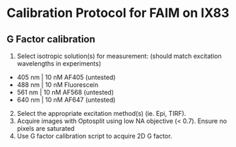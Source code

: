 # Calibration Protocol for FAIM on IX83

## G Factor calibration

1. Select isotropic solution(s) for measurement: (should match excitation wavelengths in experiments)  
* 405 nm | 10 nM AF405 (untested)
* 488 nm | 10 nM Fluorescein
* 561 nm | 10 nM AF568 (untested)
* 640 nm | 10 nM AF647 (untested)
2. Select the appropriate excitation method(s) (ie. Epi, TIRF).
3. Acquire images with Optosplit using low NA objective (< 0.7). Ensure no pixels are saturated
4. Use G factor calibration script to acquire 2D G factor.